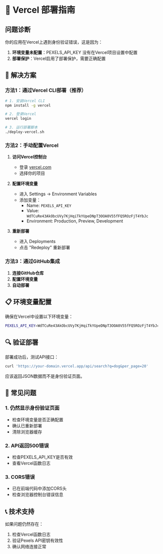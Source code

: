 # 🚀 Vercel 部署指南

## 问题诊断

你的应用在Vercel上遇到身份验证错误，这是因为：

1. **环境变量未配置**：PEXELS_API_KEY 没有在Vercel项目设置中配置
2. **部署保护**：Vercel启用了部署保护，需要正确配置

## 🔧 解决方案

### 方法1：通过Vercel CLI部署（推荐）

```bash
# 1. 安装Vercel CLI
npm install -g vercel

# 2. 登录Vercel
vercel login

# 3. 运行部署脚本
./deploy-vercel.sh
```

### 方法2：手动配置Vercel

1. **访问Vercel控制台**
   - 登录 [vercel.com](https://vercel.com)
   - 选择你的项目

2. **配置环境变量**
   - 进入 Settings → Environment Variables
   - 添加变量：
     - Name: `PEXELS_API_KEY`
     - Value: `WdTCuRe43AkObcUVy7KjHqiTkYUpeDNpT3OOA0V55fFQ5ROzFjT4YbJc`
     - Environment: Production, Preview, Development

3. **重新部署**
   - 进入 Deployments
   - 点击 "Redeploy" 重新部署

### 方法3：通过GitHub集成

1. **连接GitHub仓库**
2. **配置环境变量**
3. **自动部署**

## 📋 环境变量配置

确保在Vercel中设置以下环境变量：

```bash
PEXELS_API_KEY=WdTCuRe43AkObcUVy7KjHqiTkYUpeDNpT3OOA0V55fFQ5ROzFjT4YbJc
```

## 🔍 验证部署

部署成功后，测试API接口：

```bash
curl 'https://your-domain.vercel.app/api/search?q=dog&per_page=20'
```

应该返回JSON数据而不是身份验证页面。

## 🚨 常见问题

### 1. 仍然显示身份验证页面
- 检查环境变量是否正确配置
- 确认已重新部署
- 清除浏览器缓存

### 2. API返回500错误
- 检查PEXELS_API_KEY是否有效
- 查看Vercel函数日志

### 3. CORS错误
- 已在前端代码中添加CORS头
- 检查浏览器控制台错误信息

## 📞 技术支持

如果问题仍然存在：
1. 检查Vercel函数日志
2. 验证Pexels API密钥有效性
3. 确认网络连接正常
